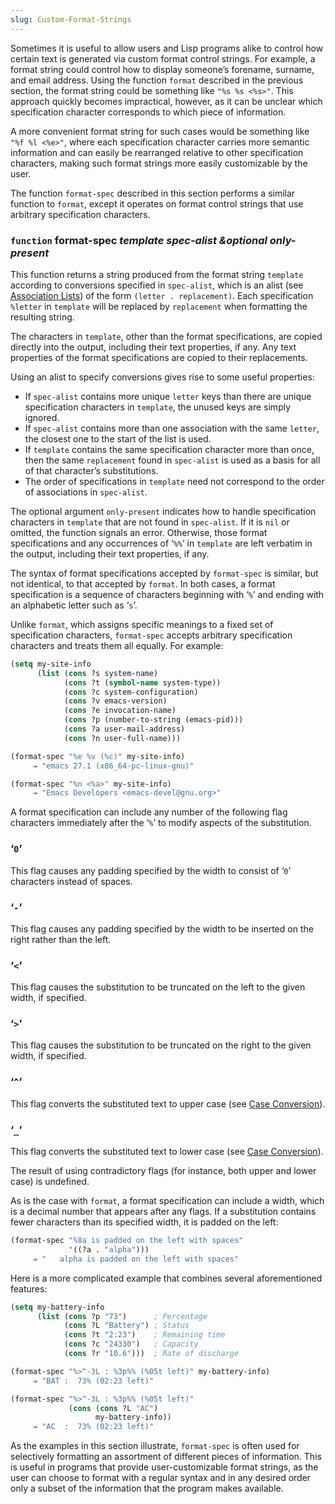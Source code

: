 ```yaml
---
slug: Custom-Format-Strings
---
```


Sometimes it is useful to allow users and Lisp programs alike to control how certain text is generated via custom format control strings. For example, a format string could control how to display someone’s forename, surname, and email address. Using the function `format` described in the previous section, the format string could be something like `"%s %s <%s>"`<!-- /@w -->. This approach quickly becomes impractical, however, as it can be unclear which specification character corresponds to which piece of information.

A more convenient format string for such cases would be something like `"%f %l <%e>"`<!-- /@w -->, where each specification character carries more semantic information and can easily be rearranged relative to other specification characters, making such format strings more easily customizable by the user.

The function `format-spec` described in this section performs a similar function to `format`, except it operates on format control strings that use arbitrary specification characters.

### <span className="tag function">`function`</span> **format-spec** *template spec-alist \&optional only-present*

This function returns a string produced from the format string `template` according to conversions specified in `spec-alist`, which is an alist (see [Association Lists](/docs/elisp/Association-Lists)) of the form `(letter . replacement)`<!-- /@w -->. Each specification `%letter` in `template` will be replaced by `replacement` when formatting the resulting string.

The characters in `template`, other than the format specifications, are copied directly into the output, including their text properties, if any. Any text properties of the format specifications are copied to their replacements.

Using an alist to specify conversions gives rise to some useful properties:

*   If `spec-alist` contains more unique `letter` keys than there are unique specification characters in `template`, the unused keys are simply ignored.
*   If `spec-alist` contains more than one association with the same `letter`, the closest one to the start of the list is used.
*   If `template` contains the same specification character more than once, then the same `replacement` found in `spec-alist` is used as a basis for all of that character’s substitutions.
*   The order of specifications in `template` need not correspond to the order of associations in `spec-alist`.

The optional argument `only-present` indicates how to handle specification characters in `template` that are not found in `spec-alist`. If it is `nil` or omitted, the function signals an error. Otherwise, those format specifications and any occurrences of ‘`%%`’ in `template` are left verbatim in the output, including their text properties, if any.

The syntax of format specifications accepted by `format-spec` is similar, but not identical, to that accepted by `format`. In both cases, a format specification is a sequence of characters beginning with ‘`%`’ and ending with an alphabetic letter such as ‘`s`’.

Unlike `format`, which assigns specific meanings to a fixed set of specification characters, `format-spec` accepts arbitrary specification characters and treats them all equally. For example:

```lisp
(setq my-site-info
      (list (cons ?s system-name)
            (cons ?t (symbol-name system-type))
            (cons ?c system-configuration)
            (cons ?v emacs-version)
            (cons ?e invocation-name)
            (cons ?p (number-to-string (emacs-pid)))
            (cons ?a user-mail-address)
            (cons ?n user-full-name)))

(format-spec "%e %v (%c)" my-site-info)
     ⇒ "emacs 27.1 (x86_64-pc-linux-gnu)"

(format-spec "%n <%a>" my-site-info)
     ⇒ "Emacs Developers <emacs-devel@gnu.org>"
```

A format specification can include any number of the following flag characters immediately after the ‘`%`’ to modify aspects of the substitution.

### ‘`0`’

This flag causes any padding specified by the width to consist of ‘`0`’ characters instead of spaces.

### ‘`-`’

This flag causes any padding specified by the width to be inserted on the right rather than the left.

### ‘`<`’

This flag causes the substitution to be truncated on the left to the given width, if specified.

### ‘`>`’

This flag causes the substitution to be truncated on the right to the given width, if specified.

### ‘`^`’

This flag converts the substituted text to upper case (see [Case Conversion](/docs/elisp/Case-Conversion)).

### ‘`_`’

This flag converts the substituted text to lower case (see [Case Conversion](/docs/elisp/Case-Conversion)).

The result of using contradictory flags (for instance, both upper and lower case) is undefined.

As is the case with `format`, a format specification can include a width, which is a decimal number that appears after any flags. If a substitution contains fewer characters than its specified width, it is padded on the left:

```lisp
(format-spec "%8a is padded on the left with spaces"
             '((?a . "alpha")))
     ⇒ "   alpha is padded on the left with spaces"
```

Here is a more complicated example that combines several aforementioned features:

```lisp
(setq my-battery-info
      (list (cons ?p "73")      ; Percentage
            (cons ?L "Battery") ; Status
            (cons ?t "2:23")    ; Remaining time
            (cons ?c "24330")   ; Capacity
            (cons ?r "10.6")))  ; Rate of discharge

(format-spec "%>^-3L : %3p%% (%05t left)" my-battery-info)
     ⇒ "BAT :  73% (02:23 left)"

(format-spec "%>^-3L : %3p%% (%05t left)"
             (cons (cons ?L "AC")
                   my-battery-info))
     ⇒ "AC  :  73% (02:23 left)"
```

As the examples in this section illustrate, `format-spec` is often used for selectively formatting an assortment of different pieces of information. This is useful in programs that provide user-customizable format strings, as the user can choose to format with a regular syntax and in any desired order only a subset of the information that the program makes available.
